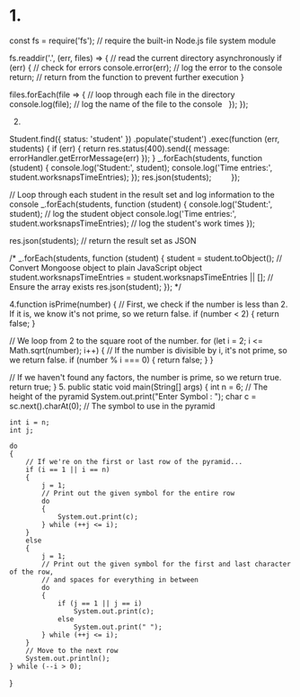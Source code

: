 # 1.
const fs = require('fs'); // require the built-in Node.js file system module

fs.readdir('.', (err, files) => { // read the current directory asynchronously
  if (err) { // check for errors
    console.error(err); // log the error to the console
    return; // return from the function to prevent further execution
  }

  files.forEach(file => { // loop through each file in the directory
    console.log(file); // log the name of the file to the console
  });
});



2.
Student.find({ status: 'student' })
        .populate('student')
        .exec(function (err, students) {
            if (err) {
                return res.status(400).send({
                    message: errorHandler.getErrorMessage(err)
                });
            }
           _.forEach(students, function (student) {
    console.log('Student:', student);
    console.log('Time entries:', student.worksnapsTimeEntries);
});
            res.json(students);
        });

// Loop through each student in the result set and log information to the console
_.forEach(students, function (student) {
    console.log('Student:', student); // log the student object
    console.log('Time entries:', student.worksnapsTimeEntries); // log the student's work times
});

res.json(students); // return the result set as JSON


/* _.forEach(students, function (student) {
    student = student.toObject(); // Convert Mongoose object to plain JavaScript object
    student.worksnapsTimeEntries = student.worksnapsTimeEntries || []; // Ensure the array exists
    res.json(student);
});
*/

4.function isPrime(number) {
  // First, we check if the number is less than 2. If it is, we know it's not prime, so we return false.
  if (number < 2) {
    return false;
  }

  // We loop from 2 to the square root of the number.
  for (let i = 2; i <= Math.sqrt(number); i++) {
    // If the number is divisible by i, it's not prime, so we return false.
    if (number % i === 0) {
      return false;
    }
  }

  // If we haven't found any factors, the number is prime, so we return true.
  return true;
}
5.
public static void main(String[] args)
{
    int n = 6; // The height of the pyramid
    System.out.print("Enter Symbol : ");
    char c = sc.next().charAt(0); // The symbol to use in the pyramid

    int i = n;
    int j;	

    do 
    {
        // If we're on the first or last row of the pyramid...
        if (i == 1 || i == n)
        {
            j = 1;
            // Print out the given symbol for the entire row
            do
            {
                System.out.print(c);
            } while (++j <= i);
        }
        else
        {
            j = 1;
            // Print out the given symbol for the first and last character of the row,
            // and spaces for everything in between
            do
            {
                if (j == 1 || j == i)
                    System.out.print(c);
                else
                    System.out.print(" ");
            } while (++j <= i);
        }
        // Move to the next row
        System.out.println();
    } while (--i > 0);           
}
